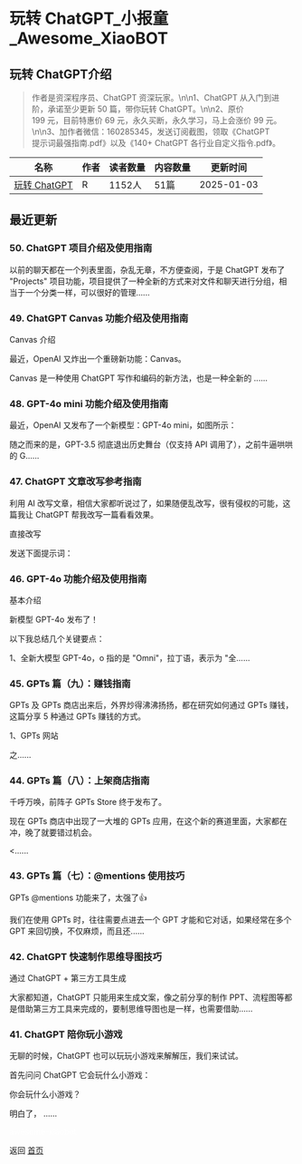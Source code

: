 # 玩转 ChatGPT_小报童_Awesome_XiaoBOT

## 玩转 ChatGPT介绍
> 作者是资深程序员、ChatGPT 资深玩家。\n\n1、ChatGPT 从入门到进阶，承诺至少更新 50 篇，带你玩转 ChatGPT。\n\n2、原价  
199 元，目前特惠价 69 元，永久买断，永久学习，马上会涨价 99 元。\n\n3、加作者微信：160285345，发送订阅截图，领取《ChatGPT  
提示词最强指南.pdf》以及《140+ ChatGPT 各行业自定义指令.pdf》。  
  


|名称|作者|读者数量|内容数量|更新时间|
|---|---|---|---|---|
|[玩转 ChatGPT](https://xiaobot.net/p/play-chatgpt?refer=0b133df9-27dc-423b-8101-639049001c13)|R|1152人|51篇|2025-01-03|

## 最近更新
### 50\. ChatGPT 项目介绍及使用指南

以前的聊天都在一个列表里面，杂乱无章，不方便查阅，于是 ChatGPT 发布了 "Projects"
项目功能，项目提供了一种全新的方式来对文件和聊天进行分组，相当于一个分类一样，可以很好的管理......

### 49\. ChatGPT Canvas 功能介绍及使用指南

Canvas 介绍

最近，OpenAI 又炸出一个重磅新功能：Canvas。

Canvas 是一种使用 ChatGPT 写作和编码的新方法，也是一种全新的 ......

### 48\. GPT-4o mini 功能介绍及使用指南

最近，OpenAI 又发布了一个新模型：GPT-4o mini，如图所示：

随之而来的是，GPT-3.5 彻底退出历史舞台（仅支持 API 调用了），之前牛逼哄哄的 G......

### 47\. ChatGPT 文章改写参考指南

利用 AI 改写文章，相信大家都听说过了，如果随便乱改写，很有侵权的可能，这篇我让 ChatGPT 帮我改写一篇看看效果。

直接改写

发送下面提示词：

### 46\. GPT-4o 功能介绍及使用指南

基本介绍

新模型 GPT-4o 发布了！

以下我总结几个关键要点：

1、全新大模型 GPT-4o，o 指的是 "Omni"，拉丁语，表示为 "全......

### 45\. GPTs 篇（九）：赚钱指南

GPTs 及 GPTs 商店出来后，外界炒得沸沸扬扬，都在研究如何通过 GPTs 赚钱，这篇分享 5 种通过 GPTs 赚钱的方式。

1、GPTs 网站

之......

### 44\. GPTs 篇（八）：上架商店指南

千呼万唤，前阵子 GPTs Store 终于发布了。

现在 GPTs 商店中出现了一大堆的 GPTs 应用，在这个新的赛道里面，大家都在冲，晚了就要错过机会。

<......

### 43\. GPTs 篇（七）：@mentions 使用技巧

GPTs @mentions 功能来了，太强了👍

我们在使用 GPTs 时，往往需要点进去一个 GPT 才能和它对话，如果经常在多个 GPT 来回切换，不仅麻烦，而且还......

### 42\. ChatGPT 快速制作思维导图技巧

通过 ChatGPT + 第三方工具生成

大家都知道，ChatGPT 只能用来生成文案，像之前分享的制作 PPT、流程图等都是借助第三方工具来完成的，要制思维导图也是一样，也需要借助......

### 41\. ChatGPT 陪你玩小游戏

无聊的时候，ChatGPT 也可以玩玩小游戏来解解压，我们来试试。

首先问问 ChatGPT 它会玩什么小游戏：

你会玩什么小游戏？

明白了， ......


<a href="https://github.com/Reno9527/awesome-xiaobot" style="color: white; text-decoration: none;">awesome-xiaobot</a>

返回 [首页](../README.md)
